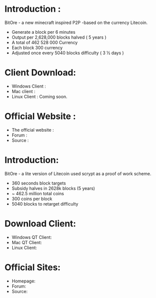 Introduction :
===================
BitOre - a new minecraft inspired P2P -based on the currency Litecoin.
 - Generate a block per 6 minutes
 - Output per 2,628,000 blocks halved ( 5 years )
 - A total of 462 528 000 Currency
 - Each block 300 currency
 - Adjusted once every 5040 blocks difficulty ( 3 ½ days )

Client Download:
===================
- Windows Client : 
- Mac client : 
- Linux Client : Coming soon.

Official Website :
===================
- The official website : 
- Forum : 
- Source : 


Introduction:
===================
BitOre - a lite version of Litecoin used scrypt as a proof of work scheme.
 - 360 seconds block targets
 - Subsidy halves in 2628k blocks (5 years)
 - ~ 462.5 million total coins
 - 300 coins per block
 - 5040 blocks to retarget difficulty

Download Client:
===================
- Windows QT Client: 
- Mac QT Client: 
- Linux Client: 

Official Sites:
===================
- Homepage: 
- Forum: 
- Source: 
